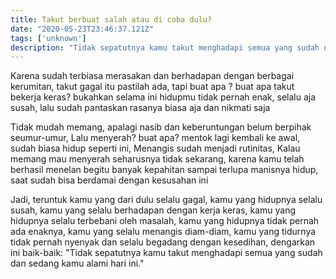 ```yaml
---
title: Takut berbuat salah atau di coba dulu?
date: "2020-05-23T23:46:37.121Z"
tags: ['unknown']
description: "Tidak sepatutnya kamu takut menghadapi semua yang sudah dan sedang kamu alami hari ini"
---
```









Karena sudah terbiasa merasakan dan berhadapan dengan berbagai kerumitan, takut gagal itu pastilah ada,
tapi buat apa ? buat apa takut bekerja keras? bukahkan selama ini hidupmu tidak pernah enak, selalu aja susah, lalu sudah pantaskan rasanya biasa aja dan nikmati saja

Tidak mudah memang, apalagi nasib dan keberuntungan belum berpihak seumur-umur, Lalu menyerah? buat apa? mentok lagi kembali ke awal, sudah biasa hidup seperti ini, Menangis sudah menjadi rutinitas, Kalau memang mau menyerah seharusnya tidak sekarang, karena kamu telah berhasil menelan begitu banyak kepahitan sampai terlupa manisnya hidup, saat sudah bisa berdamai dengan kesusahan ini

Jadi, teruntuk kamu yang dari dulu selalu gagal, kamu yang hidupnya selalu susah, kamu yang selalu berhadapan dengan kerja keras, kamu yang hidupnya selalu terbebani oleh masalah, kamu yang hidupnya tidak pernah ada enaknya, kamu yang selalu menangis diam-diam, kamu yang tidurnya tidak pernah nyenyak dan selalu begadang dengan kesedihan, dengarkan ini baik-baik: "Tidak sepatutnya kamu takut menghadapi semua yang sudah dan sedang kamu alami hari ini."